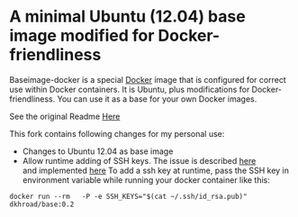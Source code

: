 # A minimal Ubuntu (12.04) base image modified for Docker-friendliness 

Baseimage-docker is a special [Docker](http://www.docker.io) image that is configured for correct use within Docker containers. It is Ubuntu, plus modifications for Docker-friendliness. You can use it as a base for your own Docker images.

See the original Readme [Here](https://github.com/phusion/baseimage-docker)

This fork contains following changes for my personal use:

* Changes to  Ubuntu 12.04 as base image
* Allow runtime adding of SSH keys. The issue is described [here](https://github.com/phusion/baseimage-docker/issues/107)  
  and implemented [here](https://github.com/rfkrocktk/docker-baseimage/blob/develop/scripts/01_add_ssh_keys.sh)
  To add a ssh key at runtime, pass the SSH key in environment variable 
  while running your docker container like this: 
```
docker run --rm   -P -e SSH_KEYS="$(cat ~/.ssh/id_rsa.pub)" dkhroad/base:0.2
```


